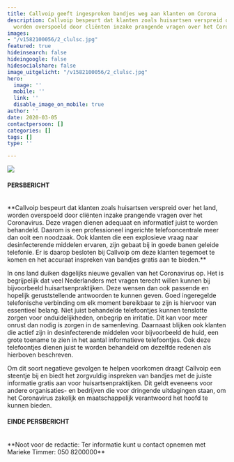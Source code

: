 ```yaml
---
title: Callvoip geeft ingesproken bandjes weg aan klanten om Corona
description: Callvoip bespeurt dat klanten zoals huisartsen verspreid over het land,
  worden overspoeld door cliënten inzake prangende vragen over het Coronavirus.
images:
- "/v1582100056/2_clulsc.jpg"
featured: true
hideinsearch: false
hideingoogle: false
hidesocialshare: false
image_uitgelicht: "/v1582100056/2_clulsc.jpg"
hero:
  image: ''
  mobile: ''
  link: ''
  disable_image_on_mobile: true
author: ''
date: 2020-03-05
contactpersoon: []
categories: []
tags: []
type: ''

---
```

![](https://res.cloudinary.com/callvoip/image/upload/v1562335206/2_clulsc.jpg)

#### PERSBERICHT
<br>
**Callvoip bespeurt dat klanten zoals huisartsen verspreid over het land, worden overspoeld door cliënten inzake prangende vragen over het Coronavirus. Deze vragen dienen adequaat en informatief juist te worden behandeld. Daarom is een professioneel ingerichte telefooncentrale meer dan ooit een noodzaak. Ook klanten die een explosieve vraag naar desinfecterende middelen ervaren, zijn gebaat bij in goede banen geleide telefonie. Er is daarop besloten bij Callvoip om deze klanten tegemoet te komen en het accuraat inspreken van bandjes gratis aan te bieden.**

In ons land duiken dagelijks nieuwe gevallen van het Coronavirus op. Het is begrijpelijk dat veel Nederlanders met vragen terecht willen kunnen bij bijvoorbeeld huisartsenpraktijken. Deze wensen dan ook passende en hopelijk geruststellende antwoorden te kunnen geven. Goed ingeregelde telefonische verbinding om elk moment bereikbaar te zijn is hiervoor van essentieel belang. Niet juist behandelde telefoontjes kunnen tenslotte zorgen voor onduidelijkheden, onbegrip en irritatie. Dit kan voor meer onrust dan nodig is zorgen in de samenleving. Daarnaast blijken ook klanten die actief zijn in desinfecterende middelen voor bijvoorbeeld de huid, een grote toename te zien in het aantal informatieve telefoontjes. Ook deze telefoontjes dienen juist te worden behandeld om dezelfde redenen als hierboven beschreven.

Om dit soort negatieve gevolgen te helpen voorkomen draagt Callvoip een steentje bij en biedt het zorgvuldig inspreken van bandjes met de juiste informatie gratis aan voor huisartsenpraktijken. Dit geldt eveneens voor andere organisaties- en bedrijven die voor dringende uitdagingen staan, om het Coronavirus zakelijk en maatschappelijk verantwoord het hoofd te kunnen bieden.
<br>
#### EINDE PERSBERICHT
<br>
**Noot voor de redactie:   
Ter informatie kunt u contact opnemen met Marieke Timmer: 050 8200000**
